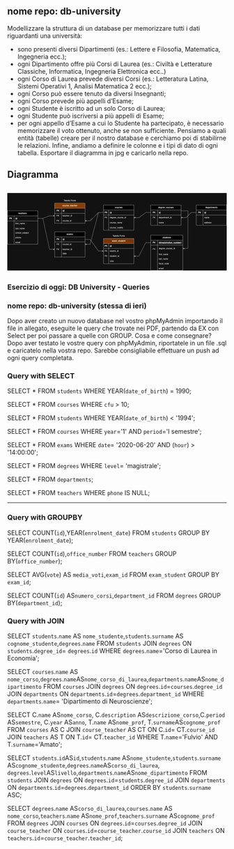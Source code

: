 ## nome repo: db-university
Modellizzare la struttura di un database per memorizzare tutti i dati riguardanti una università:
- sono presenti diversi Dipartimenti (es.: Lettere e Filosofia, Matematica, Ingegneria ecc.);
- ogni Dipartimento offre più Corsi di Laurea (es.: Civiltà e Letterature Classiche, Informatica, Ingegneria Elettronica ecc..)
- ogni Corso di Laurea prevede diversi Corsi (es.: Letteratura Latina, Sistemi Operativi 1, Analisi Matematica 2 ecc.);
- ogni Corso può essere tenuto da diversi Insegnanti;
- ogni Corso prevede più appelli d’Esame;
- ogni Studente è iscritto ad un solo Corso di Laurea;
- ogni Studente può iscriversi a più appelli di Esame;
- per ogni appello d’Esame a cui lo Studente ha partecipato, è necessario memorizzare il voto ottenuto, anche se non sufficiente.
Pensiamo a quali entità (tabelle) creare per il nostro database e cerchiamo poi di stabilirne le relazioni.
Infine, andiamo a definire le colonne e i tipi di dato di ogni tabella.
Esportare il diagramma in jpg e caricarlo nella repo.

## Diagramma

![Questo è il testo dell'alt](Diagramma.jpg)
---

### Esercizio di oggi: DB University - Queries
### nome repo: db-university (stessa di ieri)
Dopo aver creato un nuovo database nel vostro phpMyAdmin importando il file in allegato, eseguite le query che trovate nei PDF, partendo da EX con Select per poi passare a quelle con GROUP.
Cosa  e come consegnare?
Dopo aver testato le vostre query con phpMyAdmin, riportatele in un file .sql e caricatelo nella vostra repo.
Sarebbe consigliabile effettuare un push ad ogni query completata.

### Query with SELECT
<!-- 1. Selezionare tutti gli studenti nati nel 1990 (160) -->
SELECT * FROM `students` WHERE YEAR(`date_of_birth`) = 1990;

<!-- 2. Selezionare tutti i corsi che valgono più di 10 crediti (479) -->
SELECT * FROM `courses` WHERE `cfu` > 10;

<!-- 3. Selezionare tutti gli studenti che hanno più di 30 anni -->
SELECT * FROM `students` WHERE YEAR(`date_of_birth`) < '1994';

<!-- 4. Selezionare tutti i corsi del primo semestre del primo anno di un qualsiasi corso di laurea (286) -->
SELECT * FROM `courses` WHERE `year`='1' AND `period`='I semestre';

<!-- 5. Selezionare tutti gli appelli d'esame che avvengono nel pomeriggio (dopo le 14) del 20/06/2020 (21)-->
SELECT * FROM `exams` WHERE `date`= '2020-06-20' AND (`hour`) > '14:00:00';

<!-- 6. Selezionare tutti i corsi di laurea magistrale (38) -->
SELECT * FROM `degrees`  WHERE `level`= 'magistrale';

<!-- 7. Da quanti dipartimenti è composta l'università? (12) -->
SELECT * FROM `departments`;

<!-- 8. Quanti sono gli insegnanti che non hanno un numero di telefono? (50) -->
SELECT * FROM `teachers` WHERE `phone` IS NULL;

---

### Query with GROUPBY

<!-- 1. Contare quanti iscritti ci sono stati ogni anno -->
SELECT COUNT(`id`),YEAR(`enrolment_date`) FROM `students` GROUP BY YEAR(`enrolment_date`);

<!-- 2. Contare gli insegnanti che hanno l'ufficio nello stesso edificio -->
SELECT COUNT(`id`),`office_number` FROM `teachers` GROUP BY(`office_number`);

<!-- 3. Calcolare la media dei voti di ogni appello d'esame -->
SELECT AVG(`vote`) AS `media_voti`,`exam_id` FROM `exam_student` GROUP BY `exam_id`;

<!-- 4. Contare quanti corsi di laurea ci sono per ogni dipartimento -->
SELECT COUNT(`id`) AS`numero_corsi`,`department_id` FROM `degrees` GROUP BY(`department_id`);

### Query with JOIN

<!-- 1. Selezionare tutti gli studenti iscritti al Corso di Laurea in Economia -->
SELECT `students`.`name` AS `nome_studente`,`students`.`surname` AS `cognome_studente`,`degrees`.`name`
FROM `students`
JOIN `degrees`
ON `students`.`degree_id`= `degrees`.`id`
WHERE `degrees`.`name`='Corso di Laurea in Economia';

<!-- 2. Selezionare tutti i Corsi di Laurea del Dipartimento di Neuroscienze -->
SELECT `courses`.`name` AS `nome_corso`,`degrees`.`name`AS`nome_corso_di_laurea`,`departments`.`name`AS`nome_dipartimento`
FROM `courses`
JOIN `degrees`
ON `degrees`.`id`=`courses`.`degree_id`
JOIN `departments`
ON `departments`.`id`=`degrees`.`department_id`
WHERE `departments`.`name`= 'Dipartimento di Neuroscienze';

<!-- 3. Selezionare tutti i corsi in cui insegna Fulvio Amato (id=44) -->
SELECT C.`name` AS`nome_corso`, C.`description` AS`descrizione_corso`,C.`period`
AS`semestre`, C.`year` AS`anno`, T.`name` AS`nome_prof`, T.`surname`AS`cognome_prof`
FROM `courses` AS C
JOIN `course_teacher` AS CT ON C.`id`= CT.`course_id`
JOIN `teachers` AS T ON T.`id`= CT.`teacher_id`
WHERE T.`name`='Fulvio'
AND T.`surname`='Amato';

<!-- 4. Selezionare tutti gli studenti con i dati relativi al corso di laurea a cui sono iscritti e il relativo dipartimento,
 in ordine alfabetico per cognome e nome -->
SELECT `students`.`id`AS`id`,`students`.`name` AS`nome_studente`,`students`.`surname` AS`cognome_studente`,`degrees`.`name`AS`corso_di_laurea`,
`degrees`.`level`AS`livello`,`departments`.`name`AS`nome_dipartimento`
FROM `students`
JOIN `degrees`
ON `degrees`.`id`=`students`.`degree_id`
JOIN `departments`
ON `departments`.`id`=`degrees`.`department_id`
ORDER BY `students`.`surname` ASC;

<!-- 5. Selezionare tutti i corsi di laurea con i relativi corsi e insegnanti -->
SELECT `degrees`.`name` AS`corso_di_laurea`,`courses`.`name` AS `nome_corso`,`teachers`.`name` AS`nome_prof`,`teachers`.`surname` AS`cognome_prof`
 FROM `degrees`
 JOIN `courses`
 ON `degrees`.`id`=`courses`.`degree_id`
 JOIN `course_teacher`
 ON `courses`.`id`=`course_teacher`.`course_id`
 JOIN `teachers`
 ON `teachers`.`id`=`course_teacher`.`teacher_id`;

<!-- 6. Selezionare tutti i docenti che insegnano nel Dipartimento di Matematica (54) -->

<!-- 7. BONUS: Selezionare per ogni studente quanti tentativi d’esame ha sostenuto per -->
<!-- superare ciascuno dei suoi esami -->
